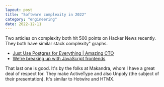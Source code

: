 ```yaml
---
layout: post
title: "Software complexity in 2022"
category: "engineering"
date: 2022-12-11
---
```


Two articles on complexity both hit 500 points on Hacker News recently. They both have similar stack complexity" graphs.

- [Just Use Postgres for Everything | Amazing CTO](https://www.amazingcto.com/postgres-for-everything/)
- [We're breaking up with JavaScript frontends](http://triskweline.de/unpoly-rugb/#/)

That last one is good. It's by the folks at Makandra, whom I have a great deal of respect for. They make ActiveType and also Unpoly (the subject of their presentation). It's similar to Hotwire and HTMX. 
